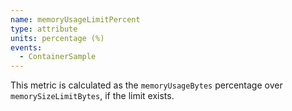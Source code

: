 ```yaml
---
name: memoryUsageLimitPercent
type: attribute
units: percentage (%)
events:
  - ContainerSample
---
```


This metric is calculated as the `memoryUsageBytes` percentage over `memorySizeLimitBytes`, if the limit exists.
